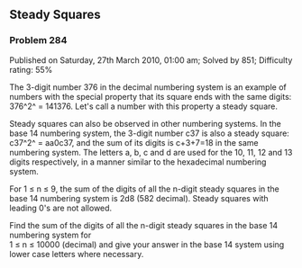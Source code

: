 Steady Squares
--------------

### Problem 284

Published on Saturday, 27th March 2010, 01:00 am; Solved by 851;
Difficulty rating: 55%

The 3-digit number 376 in the decimal numbering system is an example of
numbers with the special property that its square ends with the same
digits: 376^2^ = 141376. Let's call a number with this property a steady
square.

Steady squares can also be observed in other numbering systems. In the
base 14 numbering system, the 3-digit number c37 is also a steady
square: c37^2^ = aa0c37, and the sum of its digits is c+3+7=18 in the
same numbering system. The letters a, b, c and d are used for the 10,
11, 12 and 13 digits respectively, in a manner similar to the
hexadecimal numbering system.

For 1 ≤ n ≤ 9, the sum of the digits of all the n-digit steady squares
in the base 14 numbering system is 2d8 (582 decimal). Steady squares
with leading 0's are not allowed.

Find the sum of the digits of all the n-digit steady squares in the base
14 numbering system for\
 1 ≤ n ≤ 10000 (decimal) and give your answer in the base 14 system
using lower case letters where necessary.
